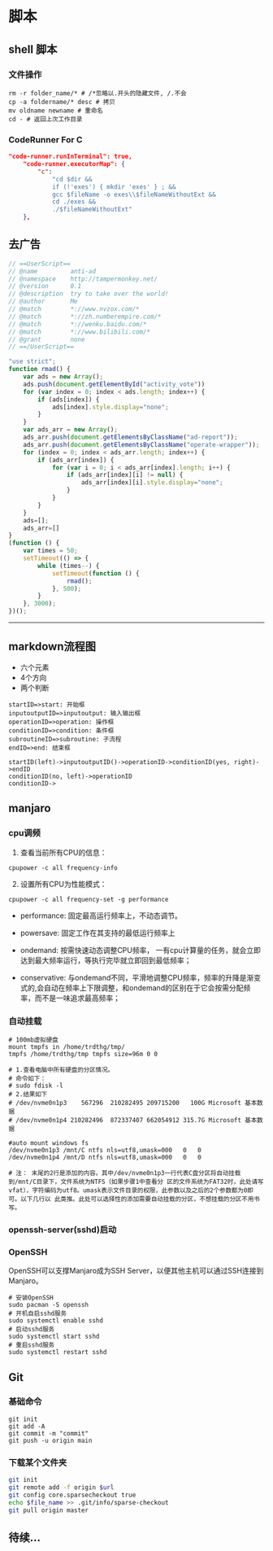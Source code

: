 # 脚本

## shell 脚本

### 文件操作
```shell
rm -r folder_name/* # /*忽略以.开头的隐藏文件, /.不会
cp -a foldername/* desc # 拷贝
mv oldname newname # 重命名
cd - # 返回上次工作目录
```



### CodeRunner For C
```json
"code-runner.runInTerminal": true,
    "code-runner.executorMap": {
		"c": 
			"cd $dir &&  
			if (!'exes') { mkdir 'exes' } ; && 
			gcc $fileName -o exes\\$fileNameWithoutExt && 
			cd ./exes &&  
			./$fileNameWithoutExt"
	},
```


## 去广告
``` javascript
// ==UserScript==
// @name         anti-ad
// @namespace    http://tampermonkey.net/
// @version      0.1
// @description  try to take over the world!
// @author       Me
// @match        *://www.nvzox.com/*
// @match        *://zh.numberempire.com/*
// @match        *://wenku.baidu.com/*
// @match        *://www.bilibili.com/*
// @grant        none
// ==/UserScript==

"use strict";
function rmad() {
	var ads = new Array();
	ads.push(document.getElementById("activity_vote"))
	for (var index = 0; index < ads.length; index++) {
		if (ads[index]) {
			ads[index].style.display="none";
		}
	}
	var ads_arr = new Array();
  	ads_arr.push(document.getElementsByClassName("ad-report"));
    ads_arr.push(document.getElementsByClassName("operate-wrapper"));
	for (index = 0; index < ads_arr.length; index++) {
        if (ads_arr[index]) {
			for (var i = 0; i < ads_arr[index].length; i++) {
				if (ads_arr[index][i] != null) {
					ads_arr[index][i].style.display="none";
				}
			}
		}
	}
    ads=[];
    ads_arr=[]
}
(function () {
	var times = 50;
    setTimeout(() => {
        while (times--) {
            setTimeout(function () {
                rmad();
            }, 500);
        }
    }, 3000);
})();
``` 
---


## markdown流程图

- 六个元素
- 4个方向
- 两个判断
```flow
startID=>start: 开始框
inputoutputID=>inputoutput: 输入输出框
operationID=>operation: 操作框
conditionID=>condition: 条件框
subroutineID=>subroutine: 子流程
endID=>end: 结束框

startID(left)->inputoutputID()->operationID->conditionID(yes, right)->endID
conditionID(no, left)->operationID
conditionID->
```

## manjaro

### cpu调频

1. 查看当前所有CPU的信息：
```shell
cpupower -c all frequency-info
```
2. 设置所有CPU为性能模式：
```shell
cpupower -c all frequency-set -g performance
```
- performance: 固定最高运行频率上，不动态调节。

- powersave: 固定工作在其支持的最低运行频率上

- ondemand: 按需快速动态调整CPU频率， 一有cpu计算量的任务，就会立即达到最大频率运行，等执行完毕就立即回到最低频率；

- conservative: 与ondemand不同，平滑地调整CPU频率，频率的升降是渐变式的,会自动在频率上下限调整，和ondemand的区别在于它会按需分配频率，而不是一味追求最高频率；

###  自动挂载

```shell
# 100mb虚拟硬盘
mount tmpfs in /home/trdthg/tmp/
tmpfs /home/trdthg/tmp tmpfs size=96m 0 0

# 1.查看电脑中所有硬盘的分区情况。
# 命令如下：
# sudo fdisk -l
# 2.结果如下 
# /dev/nvme0n1p3    567296  210282495 209715200   100G Microsoft 基本数据
# /dev/nvme0n1p4 210282496  872337407 662054912 315.7G Microsoft 基本数据

#auto mount windows fs
/dev/nvme0n1p3 /mnt/C ntfs nls=utf8,umask=000   0   0
/dev/nvme0n1p4 /mnt/D ntfs nls=utf8,umask=000   0   0

# 注： 末尾的2行是添加的内容。其中/dev/nvme0n1p3一行代表C盘分区将自动挂载到/mnt/C目录下，文件系统为NTFS（如果步骤1中查看分 区的文件系统为FAT32时，此处请写vfat），字符编码为utf8。umask表示文件目录的权限，此参数以及之后的2个参数都为0即可。以下几行以 此类推。此处可以选择性的添加需要自动挂载的分区，不想挂载的分区不用书写。
```

###  openssh-server(sshd)启动

###   OpenSSH  
OpenSSH可以支撑Manjaro成为SSH Server，以便其他主机可以通过SSH连接到Manjaro。
```shell
# 安装OpenSSH
sudo pacman -S openssh
# 开机自启sshd服务
sudo systemctl enable sshd
# 启动sshd服务
sudo systemctl start sshd
# 重启sshd服务
sudo systemctl restart sshd
```

## Git

### 基础命令
```shell
git init
git add -A
git commit -m "commit"
git push -u origin main
```

### 下载某个文件夹
```sh
git init
git remote add -f origin $url
git config core.sparsecheckout true
echo $file_name >> .git/info/sparse-checkout
git pull origin master
```

## 待续...